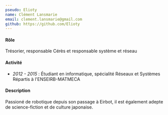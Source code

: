 ```yaml
---
pseudo: Elioty
name: Clément Lansmarie
email: clement.lansmarie@gmail.com
github: https://github.com/Elioty
---
```


#### Rôle

Trésorier, responsable Cérès et responsable système et réseau

#### Activité

- *2012 - 2015* : Étudiant en informatique, spécialité Réseaux et Systèmes Répartis à l'ENSEIRB-MATMECA

#### Description

Passioné de robotique depuis son passage à Eirbot, il est également adepte de science-fiction et de culture japonaise.
